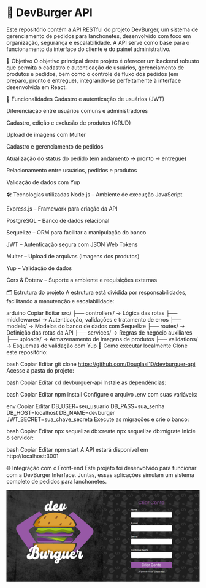 <h1>🍔 DevBurger API</h1>
Este repositório contém a API RESTful do projeto DevBurger, um sistema de gerenciamento de pedidos para lanchonetes, desenvolvido com foco em organização, segurança e escalabilidade. A API serve como base para o funcionamento da interface do cliente e do painel administrativo.

📌 Objetivo
O objetivo principal deste projeto é oferecer um backend robusto que permita o cadastro e autenticação de usuários, gerenciamento de produtos e pedidos, bem como o controle de fluxo dos pedidos (em preparo, pronto e entregue), integrando-se perfeitamente à interface desenvolvida em React.

🚀 Funcionalidades
Cadastro e autenticação de usuários (JWT)

Diferenciação entre usuários comuns e administradores

Cadastro, edição e exclusão de produtos (CRUD)

Upload de imagens com Multer

Cadastro e gerenciamento de pedidos

Atualização do status do pedido (em andamento → pronto → entregue)

Relacionamento entre usuários, pedidos e produtos

Validação de dados com Yup

🛠️ Tecnologias utilizadas
Node.js – Ambiente de execução JavaScript

Express.js – Framework para criação da API

PostgreSQL – Banco de dados relacional

Sequelize – ORM para facilitar a manipulação do banco

JWT – Autenticação segura com JSON Web Tokens

Multer – Upload de arquivos (imagens dos produtos)

Yup – Validação de dados

Cors & Dotenv – Suporte a ambiente e requisições externas

🗂️ Estrutura do projeto
A estrutura está dividida por responsabilidades, facilitando a manutenção e escalabilidade:

arduino
Copiar
Editar
src/
├── controllers/      → Lógica das rotas
├── middlewares/      → Autenticação, validações e tratamento de erros
├── models/           → Modelos do banco de dados com Sequelize
├── routes/           → Definição das rotas da API
├── services/         → Regras de negócio auxiliares
├── uploads/          → Armazenamento de imagens de produtos
├── validations/      → Esquemas de validação com Yup
🔧 Como executar localmente
Clone este repositório:

bash
Copiar
Editar
git clone https://github.com/Douglasl10/devburguer-api
Acesse a pasta do projeto:

bash
Copiar
Editar
cd devburguer-api
Instale as dependências:

bash
Copiar
Editar
npm install
Configure o arquivo .env com suas variáveis:

env
Copiar
Editar
DB_USER=seu_usuario
DB_PASS=sua_senha
DB_HOST=localhost
DB_NAME=devburger
JWT_SECRET=sua_chave_secreta
Execute as migrações e crie o banco:

bash
Copiar
Editar
npx sequelize db:create
npx sequelize db:migrate
Inicie o servidor:

bash
Copiar
Editar
npm start
A API estará disponível em http://localhost:3001

🌐 Integração com o Front-end
Este projeto foi desenvolvido para funcionar com a DevBurger Interface. Juntas, essas aplicações simulam um sistema completo de pedidos para lanchonetes.

<img src="https://raw.githubusercontent.com/Douglasl10/devburger-interface/refs/heads/main/img/DevBurger-Cadastro.png"/>
